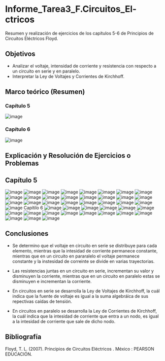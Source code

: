 # Informe_Tarea3_F.Circuitos_El-ctricos
Resumen y realización de ejercicios de los capítulos 5-6 de Principios de Circuitos Eléctricos Floyd.
## Objetivos 
- Analizar el voltaje, intensidad de corriente y resistencia con respecto a un circuito en serie y en paralelo. 
- Interpretar la Ley de Voltajes y Corrientes de Kirchhoff. 

## Marco teórico (Resumen)
### Capítulo 5
![image](https://user-images.githubusercontent.com/116780907/204457510-dce34332-fefe-48e9-a9c3-9978740aa8c4.png)
### Capítulo 6
![image](https://user-images.githubusercontent.com/116780907/204460901-98876847-070f-4ce4-91c6-96f17dae82e5.png)

## Explicación y Resolución de Ejercicios o Problemas 
## Capítulo 5
![image](https://user-images.githubusercontent.com/116780907/204462257-1c1c4074-da6f-417d-8f2d-805a583017e8.png)
![image](https://user-images.githubusercontent.com/116780907/204462416-41dfeaf6-54c9-4e63-9052-5048e513c65c.png)
![image](https://user-images.githubusercontent.com/116780907/204462484-f48d76fc-2d10-43b0-9b50-78127e54e3d3.png)
![image](https://user-images.githubusercontent.com/116780907/204462631-8870914a-63fd-4045-958f-04e25a56206e.png)
![image](https://user-images.githubusercontent.com/116780907/204462757-1eb402c8-d54d-4ef5-8ed9-31d63630b5d2.png)
![image](https://user-images.githubusercontent.com/116780907/204464878-ba3487c9-6c0c-409e-b71b-dd504cd7a726.png)
![image](https://user-images.githubusercontent.com/116780907/204464988-239a0103-d3cb-4aeb-9cb9-c1195af8606f.png)
![image](https://user-images.githubusercontent.com/116780907/204465072-6f630314-a7c4-466f-b1af-70bdab9b93e8.png)
![image](https://user-images.githubusercontent.com/116780907/204465159-3f881e94-8b84-4805-9adf-472f65f1d219.png)
![image](https://user-images.githubusercontent.com/116780907/204465333-b54a54d6-99d3-405c-8e05-f8e67b775f7d.png)
![image](https://user-images.githubusercontent.com/116780907/204465416-6a2370e9-250a-453d-abb6-9c2a6c2eaa25.png)
![image](https://user-images.githubusercontent.com/116780907/204465507-d653ab96-5c63-4c91-9c48-db1b8aed4742.png)
![image](https://user-images.githubusercontent.com/116780907/204465686-2703ba2c-40b2-4548-acaa-b6daf94db36a.png)
![image](https://user-images.githubusercontent.com/116780907/204465802-661d170c-826a-4979-981e-62c75ca8965b.png)
![image](https://user-images.githubusercontent.com/116780907/204465914-1c594529-9968-4a60-b14a-f5575375e205.png)
![image](https://user-images.githubusercontent.com/116780907/204466038-56843e0d-abd2-4335-bb17-2a75f97e5d82.png)
![image](https://user-images.githubusercontent.com/116780907/204466143-6e8e9443-95a6-4d26-8bdb-0b8a7cec49de.png)
![image](https://user-images.githubusercontent.com/116780907/204466262-bd747624-eb54-43aa-b125-4494a00ddbd6.png)
![image](https://user-images.githubusercontent.com/116780907/204466394-5ec7d41e-a713-4141-a4e8-dc9157980077.png)
![image](https://user-images.githubusercontent.com/116780907/204466526-00a2ed7c-1e61-493f-8373-51fc2f579850.png)
![image](https://user-images.githubusercontent.com/116780907/204466604-9c83f7e3-47ab-4eab-9d7a-29dabac7ea12.png)
![image](https://user-images.githubusercontent.com/116780907/204466742-83df6321-0956-404e-a9a2-0308f13baea4.png)
![image](https://user-images.githubusercontent.com/116780907/204466833-951cb9fc-879d-4b05-98e6-a1d67898ba9c.png)
![image](https://user-images.githubusercontent.com/116780907/204466906-13dbb047-2b9d-41f8-ab40-306bf5d4e80d.png)
![image](https://user-images.githubusercontent.com/116780907/204466958-970bb1d8-64d0-4116-b3dd-0986a7173106.png)
Capítilo 6 
![image](https://user-images.githubusercontent.com/116780907/204467080-813355db-bd78-434c-b3d9-e8f49897448f.png)
![image](https://user-images.githubusercontent.com/116780907/204467308-241b9dbd-9dce-4c02-ae9a-a7a2691407ee.png)
![image](https://user-images.githubusercontent.com/116780907/204467489-611896ab-2fc2-4722-a204-fa06cceb53d7.png)
![image](https://user-images.githubusercontent.com/116780907/204467616-119014d4-2dc5-49f0-a306-651b8a63e65f.png)
![image](https://user-images.githubusercontent.com/116780907/204467736-a75f83a5-c635-46b5-8eb1-57566f669c8d.png)
![image](https://user-images.githubusercontent.com/116780907/204467808-e6c9a6b3-4616-475f-b3b1-e17ee2d10662.png)
![image](https://user-images.githubusercontent.com/116780907/204467920-b548a638-5ee3-47cf-9983-7bcf344a583f.png)
![image](https://user-images.githubusercontent.com/116780907/204468388-ac82128e-0cfe-4628-98ab-76fd81e7f50e.png)
![image](https://user-images.githubusercontent.com/116780907/204468562-5b753941-c40a-4c9a-9ff0-f8126529d5f9.png)
![image](https://user-images.githubusercontent.com/116780907/204468770-41ec8ba9-dbb7-496d-9c86-a7f70823ffa4.png)
![image](https://user-images.githubusercontent.com/116780907/204468881-a634ea5e-f50b-4cad-94f8-9ced49bcabdc.png)
![image](https://user-images.githubusercontent.com/116780907/204469061-3682961e-f6fb-4c53-aee2-7a5deaf555b2.png)
![image](https://user-images.githubusercontent.com/116780907/204469187-cec168d9-c7de-400c-90cd-ed39319fc087.png)
![image](https://user-images.githubusercontent.com/116780907/204469264-c37f97fc-d655-4ee8-a3c4-94c09b1a3391.png)
![image](https://user-images.githubusercontent.com/116780907/204469343-21797a7c-a368-463b-92a2-2c052bdeeadb.png)
![image](https://user-images.githubusercontent.com/116780907/204469455-08f666d5-7377-4ad7-a364-d3e89307274d.png)
![image](https://user-images.githubusercontent.com/116780907/204469533-2c471720-5e72-45f4-b3aa-f1615aa88c11.png)


## Conclusiones 
- Se determino que el voltaje en circuito en serie se distribuye para cada elemento, mientras que la intesidad de corriente
permanece constante, mientras que en un circuito en pararalelo el voltaje permanece constante y la instesidad de correinte 
se divide en varias trayectorias. 

- Las resistencias juntas en un circuito en serie, incrementan su valor y disminuyen la corriente, mientras que en un circuito
en paralelo estas se disminuyen e incrementan la corriente. 

- En circuitos en serie se desarrolla la Ley de Voltajes de Kirchhoff, la cuál indica que la fuente de voltaje es igual a la 
suma algebráica de sus repectivas caídas de tensión. 

- En circuitos en paralelo se desarrolla la Ley de Corrientes de Kirchhoff, la cuál indica que la intesidad de corriente que entra
a un nodo, es igual a la intesidad de corriente que sale de dicho nodo. 

## Bibliografía 
Floyd, T. L. (2007). Principios de Circuitos Eléctricos . México : PEARSON EDUCACIÓN.

